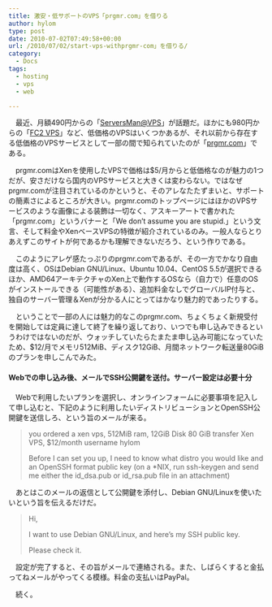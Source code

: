 ```yaml
---
title: 激安・低サポートのVPS「prgmr.com」を借りる
author: hylom
type: post
date: 2010-07-02T07:49:58+00:00
url: /2010/07/02/start-vps-withprgmr-com」を借りる/
category:
  - Docs
tags:
  - hosting
  - vps
  - web

---
```

　最近、月額490円からの「[ServersMan@VPS][1]」が話題だ。ほかにも980円からの「[FC2 VPS][2]」など、低価格のVPSはいくつかあるが、それ以前から存在する低価格のVPSサービスとして一部の間で知られていたのが「[prgmr.com][3]」である。

　prgmr.comはXenを使用したVPSで価格は$5/月からと低価格なのが魅力の1つだが、安さだけなら国内のVPSサービスと大きくは変わらない。ではなぜprgmr.comが注目されているのかというと、そのアレなたたずまいと、サポートの簡素さによるところが大きい。prgmr.comのトップページにはほかのVPSサービスのような画像による装飾は一切なく、アスキーアートで書かれた「prgmr.com」というバナーと「We don&#8217;t assume you are stupid.」という文言、そして料金やXenベースVPSの特徴が紹介されているのみ。一般人ならとりあえずこのサイトが何であるかも理解できないだろう、という作りである。

　このようにアレゲ感たっぷりのprgmr.comであるが、その一方でかなり自由度は高く、OSはDebian GNU/Linux、Ubuntu 10.04、CentOS 5.5が選択できるほか、AMD64アーキテクチャのXen上で動作するOSなら（自力で）任意のOSがインストールできる（可能性がある）、追加料金なしでグローバルIP付与と、独自のサーバー管理＆Xenが分かる人にとってはかなり魅力的であったりする。

　ということで一部の人には魅力的なこのprgmr.com、ちょくちょく新規受付を開始しては定員に達して終了を繰り返しており、いつでも申し込みできるというわけではないのだが、ウォッチしていたらたまたま申し込み可能になっていたため、$12/月でメモリ512MiB、ディスク12GiB、月間ネットワーク転送量80GiBのプランを申しこんでみた。

#### Webでの申し込み後、メールでSSH公開鍵を送付。サーバー設定は必要十分

　Webで利用したいプランを選択し、オンラインフォームに必要事項を記入して申し込むと、下記のように利用したいディストリビューションとOpenSSH公開鍵を送信しろ、という旨のメールが来る。

> you ordered a xen vps, 512MiB ram, 12GiB Disk 80 GiB transfer Xen VPS, $12/month username hylom
> 
> Before I can set you up, I need to know what distro you would like and an OpenSSH format public key (on a *NIX, run ssh-keygen and send me either the id\_dsa.pub or id\_rsa.pub file in an attachment)

　あとはこのメールの返信として公開鍵を添付し、Debian GNU/Linuxを使いたいという旨を伝えるだけだ。

> Hi,
> 
> I want to use Debian GNU/Linux, and here&#8217;s my SSH public key.
> 
> Please check it. 

　設定が完了すると、その旨がメールで連絡される。また、しばらくすると金払ってねメールがやってくる模様。料金の支払いはPayPal。

　続く。

 [1]: http://dream.jp/vps/
 [2]: http://fc2-vps.com/
 [3]: http://prgmr.com/
